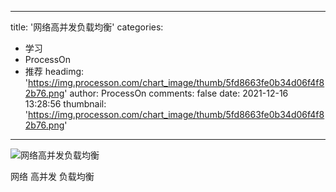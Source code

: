 
---
title: '网络高并发负载均衡'
categories: 
 - 学习
 - ProcessOn
 - 推荐
headimg: 'https://img.processon.com/chart_image/thumb/5fd8663fe0b34d06f4f82b76.png'
author: ProcessOn
comments: false
date: 2021-12-16 13:28:56
thumbnail: 'https://img.processon.com/chart_image/thumb/5fd8663fe0b34d06f4f82b76.png'
---

<div>   
<img class="thumb" alt="网络高并发负载均衡" src="https://img.processon.com/chart_image/thumb/5fd8663fe0b34d06f4f82b76.png" referrerpolicy="no-referrer">
<p>网络 高并发 负载均衡</p>  
</div>
            